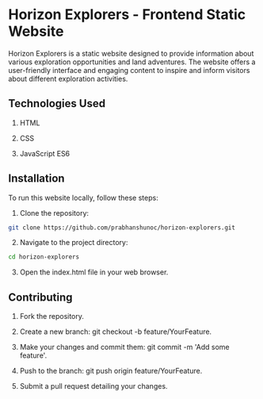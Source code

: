
# Horizon Explorers - Frontend Static Website

Horizon Explorers is a static website designed to provide information about various exploration opportunities and land adventures. The website offers a user-friendly interface and engaging content to inspire and inform visitors about different exploration activities.






## Technologies Used


1. HTML

2. CSS

3. JavaScript ES6


## Installation

To run this website locally, follow these steps:

1. Clone the repository:

```bash
git clone https://github.com/prabhanshunoc/horizon-explorers.git

```

2. Navigate to the project directory:
```bash
cd horizon-explorers

```

3. Open the index.html file in your web browser.



    
## Contributing

1. Fork the repository.

2. Create a new branch: git checkout -b feature/YourFeature.

3. Make your changes and commit them: git commit -m 'Add some feature'.

4. Push to the branch: git push origin feature/YourFeature.

5. Submit a pull request detailing your changes.

